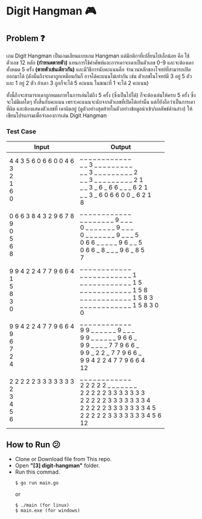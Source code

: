 # Digit Hangman :video_game:

## Problem :question:

เกม Digit Hangman เป็นเกมเลียนแบบเกม Hangman แต่มีกติกาที่เปลี่ยนไปเล็กน้อย คือ ใช้ตัวเลข 12 หลัก
**(กําหนดตายตัว)** แทนการใช้คําศัพท์และการเดาจะเดาเป็นตัวเลข 0-9 และจะต้องเดาทั้งหมด 5 ครั้ง **(ตายตัวเช่นเดียวกัน)** และมีวิธีการนับคะแนนคือ จํานวนหลักของโจทย์ที่สามารถเปิดออกมาได้ (ดังนั้นถึงจะเดาถูกเหมือนกันก็
อาจได้คะแนนไม่เท่ากัน เช่น ตัวเลขในโจทย์มี 3 อยู่ 5 ตัว และ 1 อยู่ 2 ตัว ถ้าเดา 3 ถูกก็จะได้ 5 คะแนน ในขณะที่
1 จะได้ 2 คะแนน)

ทั้งนี้ถึงจะสามารถเดาถูกหมดภายในการเล่นไม่ถึง 5 ครั้ง (ซึ่งเป็นไปได้) ก็จะต้องเล่นให้ครบ 5 ครั้ง ซึ่งจะไม่มีผลใดๆ
ทั้งสิ้นกับคะแนน เพราะคะแนนจะนับจากตัวเลขที่เปิดได้เท่านั้น แต่ก็ยังถือว่าเป็นการเดาที่ผิด และต้องแสดงตัวเลขที่
เดาผิดอยู่ (ดูตัวอย่างสุดท้ายในตัวอย่างข้อมูลนําเข้า/ผลลัพธ์ด้านล่าง)
ให้เขียนโปรแกรมเพื่อจําลองการเล่น Digit Hangman

### Test Case
| Input                                            | Output                                                                                                                                                                                            |
|--------------------------------------------------|---------------------------------------------------------------------------------------------------------------------------------------------------------------------------------------------------|
| 4 4 3 5 6 0 6 6 0 0 4 6 <br>3 <br>2 <br>1 <br>6 <br>0 | _ _ _ _ _ _ _ _ _ _ _ _  <br>_ _ 3 _ _ _ _ _ _ _ _ _  <br>_ _ 3 _ _ _ _ _ _ _ _ _ 2 <br>_ _ 3 _ _ _ _ _ _ _ _ _ 2 1 <br>_ _ 3 _ 6 _ 6 6 _ _ _ 6 2 1 <br>_ _ 3 _ 6 0 6 6 0 0 _ 6 2 1 <br>8                 |
| 0 6 6 3 8 4 3 2 9 6 7 8 <br>9 <br>0 <br>5 <br>6 <br>8 | _ _ _ _ _ _ _ _ _ _ _ _  <br>_ _ _ _ _ _ _ _ 9 _ _ _ <br>0 _ _ _ _ _ _ _ 9 _ _ _ <br>0 _ _ _ _ _ _ _ 9 _ _ _ 5 <br>0 6 6 _ _ _ _ _ 9 6 _ _ 5 <br>0 6 6 _ 8 _ _ _ 9 6 _ 8 5 <br>7                         |
| 9 9 4 2 2 4 7 7 9 6 6 4 <br>1 <br>5 <br>8 <br>3 <br>0 | _ _ _ _ _ _ _ _ _ _ _ _  <br>_ _ _ _ _ _ _ _ _ _ _ _ 1 <br>_ _ _ _ _ _ _ _ _ _ _ _ 1 5 <br>_ _ _ _ _ _ _ _ _ _ _ _ 1 5 8 <br>_ _ _ _ _ _ _ _ _ _ _ _ 1 5 8 3 <br>_ _ _ _ _ _ _ _ _ _ _ _ 1 5 8 3 0 <br>0 |
| 9 9 4 2 2 4 7 7 9 6 6 4 <br>9 <br>6 <br>7 <br>2 <br>4 | _ _ _ _ _ _ _ _ _ _ _ _  <br>9 9 _ _ _ _ _ _ 9 _ _ _ <br>9 9 _ _ _ _ _ _ 9 6 6 _ <br>9 9 _ _ _ _ 7 7 9 6 6 _ <br>9 9 _ 2 2 _ 7 7 9 6 6 _ <br>9 9 4 2 2 4 7 7 9 6 6 4 <br>12                              |
| 2 2 2 2 2 3 3 3 3 3 3 3 <br>2 <br>3 <br>4 <br>5 <br>6 | _ _ _ _ _ _ _ _ _ _ _ _  <br>2 2 2 2 2 _ _ _ _ _ _ _ <br>2 2 2 2 2 3 3 3 3 3 3 3 <br>2 2 2 2 2 3 3 3 3 3 3 3 4 <br>2 2 2 2 2 3 3 3 3 3 3 3 4 5 <br>2 2 2 2 2 3 3 3 3 3 3 3 4 5 6 <br>12                  |

## How to Run :confused:
- Clone or Download file from This repo.
- Open **"[3] digit-hangman"** folder.
- Run this commad.
    ```
    $ go run main.go
    ```
    or
    ```
    $ ./main (for linux)
    $ main.exe (for windows)
    ```
